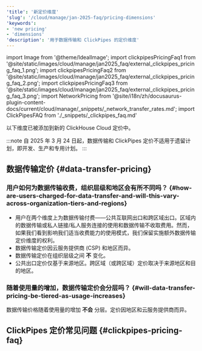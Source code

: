 ```yaml
---
'title': '新定价维度'
'slug': '/cloud/manage/jan-2025-faq/pricing-dimensions'
'keywords':
- 'new pricing'
- 'dimensions'
'description': '用于数据传输和 ClickPipes 的定价维度'
---
```


import Image from '@theme/IdealImage';
import clickpipesPricingFaq1 from '@site/static/images/cloud/manage/jan2025_faq/external_clickpipes_pricing_faq_1.png';
import clickpipesPricingFaq2 from '@site/static/images/cloud/manage/jan2025_faq/external_clickpipes_pricing_faq_2.png';
import clickpipesPricingFaq3 from '@site/static/images/cloud/manage/jan2025_faq/external_clickpipes_pricing_faq_3.png';
import NetworkPricing from '@site/i18n/zh/docusaurus-plugin-content-docs/current/cloud/manage/_snippets/_network_transfer_rates.md';
import ClickPipesFAQ from './_snippets/_clickpipes_faq.md'

以下维度已被添加到新的 ClickHouse Cloud 定价中。

:::note
自 2025 年 3 月 24 日起，数据传输和 ClickPipes 定价不适用于遗留计划，即开发、生产和专用计划。
:::

## 数据传输定价 {#data-transfer-pricing}

### 用户如何为数据传输收费，组织层级和地区会有所不同吗？ {#how-are-users-charged-for-data-transfer-and-will-this-vary-across-organization-tiers-and-regions}

- 用户在两个维度上为数据传输付费——公共互联网出口和跨区域出口。区域内的数据传输或私人链接/私人服务连接的使用和数据传输不收取费用。然而，如果我们看到影响我们适当收费能力的使用模式，我们保留实施额外数据传输定价维度的权利。
- 数据传输定价因云服务提供商 (CSP) 和地区而异。
- 数据传输定价在组织层级之间 **不** 变化。
- 公共出口定价仅基于来源地区。跨区域（或跨区域）定价取决于来源地区和目的地区。

<NetworkPricing/>

### 随着使用量的增加，数据传输定价会分层吗？ {#will-data-transfer-pricing-be-tiered-as-usage-increases}

数据传输价格随着使用量的增加 **不会** 分层。定价因地区和云服务提供商而异。

## ClickPipes 定价常见问题 {#clickpipes-pricing-faq}

<ClickPipesFAQ/>
